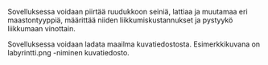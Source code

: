 Sovelluksessa voidaan piirtää ruudukkoon seiniä, lattiaa ja muutamaa eri maastontyyppiä, määrittää niiden liikkumiskustannukset ja pystyykö liikkumaan vinottain.

Sovelluksessa voidaan ladata maailma kuvatiedostosta. Esimerkkikuvana on labyrintti.png -niminen kuvatiedosto.

